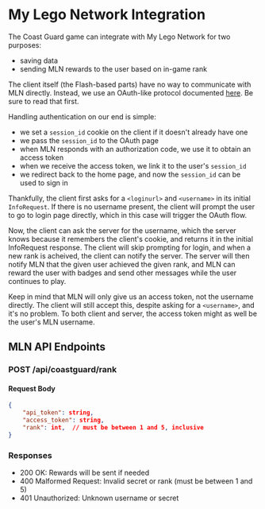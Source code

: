 # My Lego Network Integration

The Coast Guard game can integrate with My Lego Network for two purposes:
- saving data
- sending MLN rewards to the user based on in-game rank

The client itself (the Flash-based parts) have no way to communicate with MLN directly. Instead, we use an OAuth-like protocol documented [here](https://github.com/MellonNet/mln-backend-emulator/blob/oauth/oauth.md). Be sure to read that first.

Handling authentication on our end is simple: 

- we set a `session_id` cookie on the client if it doesn't already have one
- we pass the `session_id` to the OAuth page
- when MLN responds with an authorization code, we use it to obtain an access token
- when we receive the access token, we link it to the user's `session_id`
- we redirect back to the home page, and now the `session_id` can be used to sign in 

Thankfully, the client first asks for a `<loginurl>` and `<username>` in its initial `InfoRequest`. If there is no username present, the client will prompt the user to go to login page directly, which in this case will trigger the OAuth flow. 

Now, the client can ask the server for the username, which the server knows because it remembers
the client's cookie, and returns it in the initial InfoRequest response. The client will skip
prompting for login, and when a new rank is acheived, the client can notify the server. The server
will then notify MLN that the given user achieved the given rank, and MLN can reward the user with
badges and send other messages while the user continues to play.

Keep in mind that MLN will only give us an access token, not the username directly. The client will still accept this, despite asking for a `<username>`, and it's no problem. To both client and server, the access token might as well be the user's MLN username. 

## MLN API Endpoints

### POST /api/coastguard/rank

#### Request Body

```json
{
    "api_token": string,
    "access_token": string,
    "rank": int,  // must be between 1 and 5, inclusive
}
```

### Responses

- 200 OK: Rewards will be sent if needed
- 400 Malformed Request: Invalid secret or rank (must be between 1 and 5)
- 401 Unauthorized: Unknown username or secret

[^1]: The source for this diagram is in `diagram.txt`. Paste it into https://sequencediagram.org/ to make changes
